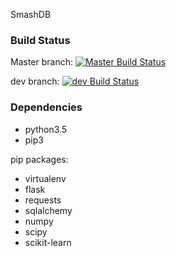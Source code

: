 SmashDB

### Build Status

Master branch: [![Master Build Status](https://travis-ci.org/lee-benjamin/cs373-idb.svg?branch=master)](https://travis-ci.org/lee-benjamin/cs373-idb)

dev branch: [![dev Build Status](https://travis-ci.org/lee-benjamin/cs373-idb.svg?branch=dev)](https://travis-ci.org/lee-benjamin/cs373-idb)

### Dependencies

* python3.5
* pip3

pip packages:

* virtualenv
* flask
* requests
* sqlalchemy
* numpy
* scipy
* scikit-learn
